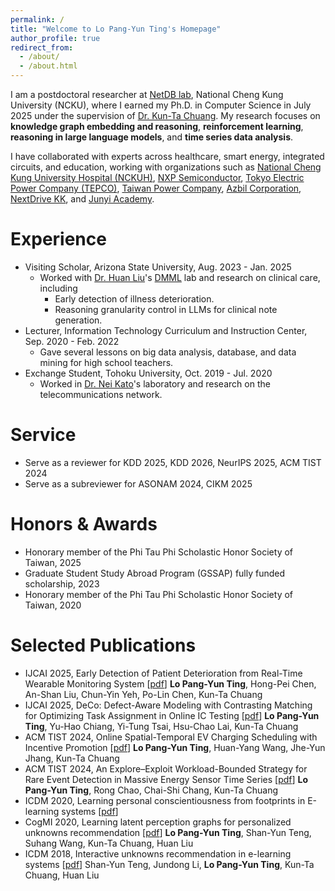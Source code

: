```yaml
---
permalink: /
title: "Welcome to Lo Pang-Yun Ting's Homepage"
author_profile: true
redirect_from: 
  - /about/
  - /about.html
---
```


I am a postdoctoral researcher at [NetDB lab](https://ncku-ccs.github.io/netdb-web/), National Cheng Kung University (NCKU), where I earned my Ph.D. in Computer Science in July 2025 under the supervision of [Dr. Kun-Ta Chuang](https://researchoutput.ncku.edu.tw/en/persons/kun-ta-chuang).
My research focuses on **knowledge graph embedding and reasoning**, **reinforcement learning**, **reasoning in large language models**, and **time series data analysis**.

I have collaborated with experts across healthcare, smart energy, integrated circuits, and education, working with organizations such as [National Cheng Kung University Hospital (NCKUH)](https://web.hosp.ncku.edu.tw/nckm/english/HomeStyle.aspx?Type=11&ContentPage=0), [NXP Semiconductor](https://www.nxp.com/), [Tokyo Electric Power Company (TEPCO)](https://www.tepco.co.jp/en/hd/index-e.html), [Taiwan Power Company](https://www.taipower.com.tw/2763/), [Azbil Corporation](https://www.azbil.com/), [NextDrive KK](https://www.nextdrive.io/en/), and [Junyi Academy](https://official.junyiacademy.org/).


Experience
======
- Visiting Scholar, Arizona State University, Aug. 2023 - Jan. 2025
  - Worked with [Dr. Huan Liu](https://search.asu.edu/profile/255975)'s [DMML](https://dmml.asu.edu/) lab and research on clinical care, including
    - Early detection of illness deterioration.
    - Reasoning granularity control in LLMs for clinical note generation.
- Lecturer, Information Technology Curriculum and Instruction Center, Sep. 2020 - Feb. 2022
  - Gave several lessons on big data analysis, database, and data mining for high school teachers.
- Exchange Student, Tohoku University, Oct. 2019 - Jul. 2020
  - Worked in [Dr. Nei Kato](http://www.it.is.tohoku.ac.jp/~kato/en-index.html)'s laboratory and research on the telecommunications network.


Service
======
- Serve as a reviewer for KDD 2025, KDD 2026, NeurIPS 2025, ACM TIST 2024
- Serve as a subreviewer for ASONAM 2024, CIKM 2025


Honors & Awards
======
- Honorary member of the Phi Tau Phi Scholastic Honor Society of Taiwan, 2025
- Graduate Student Study Abroad Program (GSSAP) fully funded scholarship, 2023
- Honorary member of the Phi Tau Phi Scholastic Honor Society of Taiwan, 2020


Selected Publications
======
- IJCAI 2025, Early Detection of Patient Deterioration from Real-Time Wearable Monitoring System [[pdf](https://arxiv.org/pdf/2505.01305?)]
  **Lo Pang-Yun Ting**, Hong-Pei Chen, An-Shan Liu, Chun-Yin Yeh, Po-Lin Chen, Kun-Ta Chuang
- IJCAI 2025, DeCo: Defect-Aware Modeling with Contrasting Matching for Optimizing Task Assignment in Online IC Testing [[pdf](https://arxiv.org/pdf/2505.00278)]
  **Lo Pang-Yun Ting**, Yu-Hao Chiang, Yi-Tung Tsai, Hsu-Chao Lai, Kun-Ta Chuang
- ACM TIST 2024, Online Spatial-Temporal EV Charging Scheduling with Incentive Promotion [[pdf](https://dl.acm.org/doi/full/10.1145/3678180)]
  **Lo Pang-Yun Ting**, Huan-Yang Wang, Jhe-Yun Jhang, Kun-Ta Chuang
- ACM TIST 2024, An Explore–Exploit Workload-Bounded Strategy for Rare Event Detection in Massive Energy Sensor Time Series [[pdf](https://dl.acm.org/doi/full/10.1145/3657641)]
  **Lo Pang-Yun Ting**, Rong Chao, Chai-Shi Chang, Kun-Ta Chuang
- ICDM 2020, Learning personal conscientiousness from footprints in E-learning systems [[pdf](https://ieeexplore.ieee.org/stamp/stamp.jsp?arnumber=9338404)]
- CogMI 2020, Learning latent perception graphs for personalized unknowns recommendation [[pdf](https://ieeexplore.ieee.org/stamp/stamp.jsp?arnumber=9319281)]
  **Lo Pang-Yun Ting**, Shan-Yun Teng, Suhang Wang, Kun-Ta Chuang, Huan Liu
- ICDM 2018, Interactive unknowns recommendation in e-learning systems [[pdf](https://ieeexplore.ieee.org/stamp/stamp.jsp?arnumber=8594874)]
  Shan-Yun Teng, Jundong Li, **Lo Pang-Yun Ting**, Kun-Ta Chuang, Huan Liu


